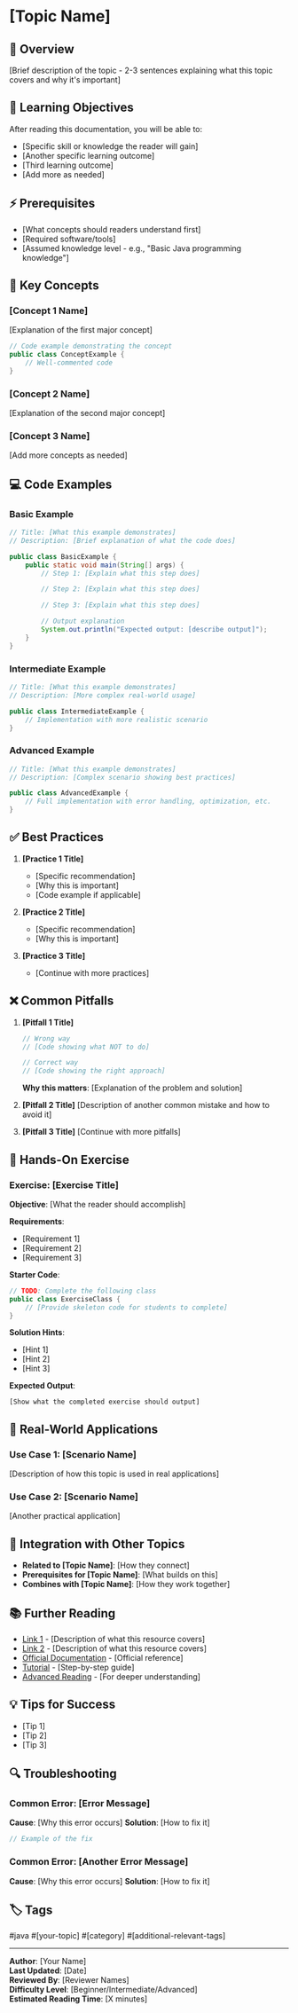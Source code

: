 # [Topic Name]

## 📖 Overview

[Brief description of the topic - 2-3 sentences explaining what this topic covers and why it's important]

## 🎯 Learning Objectives

After reading this documentation, you will be able to:

- [Specific skill or knowledge the reader will gain]
- [Another specific learning outcome]
- [Third learning outcome]
- [Add more as needed]

## ⚡ Prerequisites

- [What concepts should readers understand first]
- [Required software/tools]
- [Assumed knowledge level - e.g., "Basic Java programming knowledge"]

## 🔑 Key Concepts

### [Concept 1 Name]

[Explanation of the first major concept]

```java
// Code example demonstrating the concept
public class ConceptExample {
    // Well-commented code
}
```

### [Concept 2 Name]

[Explanation of the second major concept]

### [Concept 3 Name]

[Add more concepts as needed]

## 💻 Code Examples

### Basic Example

```java
// Title: [What this example demonstrates]
// Description: [Brief explanation of what the code does]

public class BasicExample {
    public static void main(String[] args) {
        // Step 1: [Explain what this step does]

        // Step 2: [Explain what this step does]

        // Step 3: [Explain what this step does]

        // Output explanation
        System.out.println("Expected output: [describe output]");
    }
}
```

### Intermediate Example

```java
// Title: [What this example demonstrates]
// Description: [More complex real-world usage]

public class IntermediateExample {
    // Implementation with more realistic scenario
}
```

### Advanced Example

```java
// Title: [What this example demonstrates]
// Description: [Complex scenario showing best practices]

public class AdvancedExample {
    // Full implementation with error handling, optimization, etc.
}
```

## ✅ Best Practices

1. **[Practice 1 Title]**

   - [Specific recommendation]
   - [Why this is important]
   - [Code example if applicable]

2. **[Practice 2 Title]**

   - [Specific recommendation]
   - [Why this is important]

3. **[Practice 3 Title]**
   - [Continue with more practices]

## ❌ Common Pitfalls

1. **[Pitfall 1 Title]**

   ```java
   // Wrong way
   // [Code showing what NOT to do]
   ```

   ```java
   // Correct way
   // [Code showing the right approach]
   ```

   **Why this matters**: [Explanation of the problem and solution]

2. **[Pitfall 2 Title]**
   [Description of another common mistake and how to avoid it]

3. **[Pitfall 3 Title]**
   [Continue with more pitfalls]

## 🔧 Hands-On Exercise

### Exercise: [Exercise Title]

**Objective**: [What the reader should accomplish]

**Requirements**:

- [Requirement 1]
- [Requirement 2]
- [Requirement 3]

**Starter Code**:

```java
// TODO: Complete the following class
public class ExerciseClass {
    // [Provide skeleton code for students to complete]
}
```

**Solution Hints**:

- [Hint 1]
- [Hint 2]
- [Hint 3]

**Expected Output**:

```
[Show what the completed exercise should output]
```

## 🚀 Real-World Applications

### Use Case 1: [Scenario Name]

[Description of how this topic is used in real applications]

### Use Case 2: [Scenario Name]

[Another practical application]

## 🔗 Integration with Other Topics

- **Related to [Topic Name]**: [How they connect]
- **Prerequisites for [Topic Name]**: [What builds on this]
- **Combines with [Topic Name]**: [How they work together]

## 📚 Further Reading

- [Link 1](url) - [Description of what this resource covers]
- [Link 2](url) - [Description of what this resource covers]
- [Official Documentation](url) - [Official reference]
- [Tutorial](url) - [Step-by-step guide]
- [Advanced Reading](url) - [For deeper understanding]

## 💡 Tips for Success

- [Tip 1]
- [Tip 2]
- [Tip 3]

## 🔍 Troubleshooting

### Common Error: [Error Message]

**Cause**: [Why this error occurs]
**Solution**: [How to fix it]

```java
// Example of the fix
```

### Common Error: [Another Error Message]

**Cause**: [Why this error occurs]
**Solution**: [How to fix it]

## 🏷️ Tags

#java #[your-topic] #[category] #[additional-relevant-tags]

---

**Author**: [Your Name]  
**Last Updated**: [Date]  
**Reviewed By**: [Reviewer Names]  
**Difficulty Level**: [Beginner/Intermediate/Advanced]  
**Estimated Reading Time**: [X minutes]
